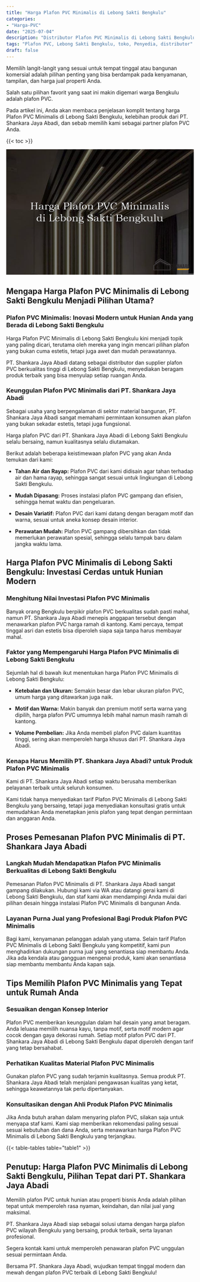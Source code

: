 ```yaml
---
title: "Harga Plafon PVC Minimalis di Lebong Sakti Bengkulu"
categories: 
- "Harga-PVC"
date: "2025-07-04"
description: "Distributor Plafon PVC Minimalis di Lebong Sakti Bengkulu untuk tempat tinggal, perkantoran, dan toko. Produk berkualitas, beragam motif, variasi warna modern, dengan layanan instalasi oleh teknisi ahli serta kepastian resmi!|Jasa penyediaan Plafon PVC Minimalis di Lebong Sakti Bengkulu untuk kebutuhan tempat tinggal, kantor, atau gerai, dengan panel berkualitas dan pemasangan oleh tim profesional serta garansi resmi.|Pilihan Plafon PVC Minimalis di Lebong Sakti Bengkulu yang andal untuk tempat tinggal, office, dan gerai, dengan produk berkualitas dan penempatan ditangani oleh tim berpengalaman serta garansi resmi.|Distribusi Plafon PVC Minimalis di Lebong Sakti Bengkulu bagi hunian, kantor, serta ritel, beserta panel unggulan dan pemasangan ditangani oleh tim profesional, disertai dengan kepastian resmi.}"
tags: "Plafon PVC, Lebong Sakti Bengkulu, toko, Penyedia, distributor"
draft: false
---
```


Memilih langit-langit yang sesuai untuk tempat tinggal atau bangunan komersial adalah pilihan penting yang bisa berdampak pada kenyamanan, tampilan, dan harga jual properti Anda.

Salah satu pilihan favorit yang saat ini makin digemari warga Bengkulu adalah plafon PVC.

Pada artikel ini, Anda akan membaca penjelasan komplit tentang harga Plafon PVC Minimalis di Lebong Sakti Bengkulu, kelebihan produk dari PT. Shankara Jaya Abadi, dan sebab memilih kami sebagai partner plafon PVC Anda.

{{< toc >}}

![Harga Plafon PVC Minimalis di Lebong Sakti Bengkulu](/images/Harga-PVC/Harga-Plafon-PVC-Minimalis-di-Lebong-Sakti-Bengkulu.png)


## Mengapa Harga Plafon PVC Minimalis di Lebong Sakti Bengkulu Menjadi Pilihan Utama?

### Plafon PVC Minimalis: Inovasi Modern untuk Hunian Anda yang Berada di Lebong Sakti Bengkulu

Harga Plafon PVC Minimalis di Lebong Sakti Bengkulu kini menjadi topik yang paling dicari, terutama oleh mereka yang ingin mencari pilihan plafon yang bukan cuma estetis, tetapi juga awet dan mudah perawatannya.

PT. Shankara Jaya Abadi datang sebagai distributor dan supplier plafon PVC berkualitas tinggi di Lebong Sakti Bengkulu, menyediakan beragam produk terbaik yang bisa menyulap setiap ruangan Anda.

### Keunggulan Plafon PVC Minimalis dari PT. Shankara Jaya Abadi

Sebagai usaha yang berpengalaman di sektor material bangunan, PT. Shankara Jaya Abadi sangat memahami permintaan konsumen akan plafon yang bukan sekadar estetis, tetapi juga fungsional.

Harga plafon PVC dari PT. Shankara Jaya Abadi di Lebong Sakti Bengkulu selalu bersaing, namun kualitasnya selalu diutamakan.

Berikut adalah beberapa keistimewaan plafon PVC yang akan Anda temukan dari kami:

- **Tahan Air dan Rayap:** Plafon PVC dari kami didisain agar tahan terhadap air dan hama rayap, sehingga sangat sesuai untuk lingkungan di Lebong Sakti Bengkulu.

- **Mudah Dipasang:** Proses instalasi plafon PVC gampang dan efisien, sehingga hemat waktu dan pengeluaran.

- **Desain Variatif:** Plafon PVC dari kami datang dengan beragam motif dan warna, sesuai untuk aneka konsep desain interior.

- **Perawatan Mudah:** Plafon PVC gampang dibersihkan dan tidak memerlukan perawatan spesial, sehingga selalu tampak baru dalam jangka waktu lama.

## Harga Plafon PVC Minimalis di Lebong Sakti Bengkulu: Investasi Cerdas untuk Hunian Modern

### Menghitung Nilai Investasi Plafon PVC Minimalis

Banyak orang Bengkulu berpikir plafon PVC berkualitas sudah pasti mahal, namun PT. Shankara Jaya Abadi menepis anggapan tersebut dengan menawarkan plafon PVC harga ramah di kantong. Kami percaya, tempat tinggal asri dan estetis bisa diperoleh siapa saja tanpa harus membayar mahal.

### Faktor yang Mempengaruhi Harga Plafon PVC Minimalis di Lebong Sakti Bengkulu

Sejumlah hal di bawah ikut menentukan harga Plafon PVC Minimalis di Lebong Sakti Bengkulu:

- **Ketebalan dan Ukuran:** Semakin besar dan lebar ukuran plafon PVC, umum harga yang ditawarkan juga naik.

- **Motif dan Warna:** Makin banyak dan premium motif serta warna yang dipilih, harga plafon PVC umumnya lebih mahal namun masih ramah di kantong.

- **Volume Pembelian:** Jika Anda membeli plafon PVC dalam kuantitas tinggi, sering akan memperoleh harga khusus dari PT. Shankara Jaya Abadi.

### Kenapa Harus Memilih PT. Shankara Jaya Abadi? untuk Produk Plafon PVC Minimalis

Kami di PT. Shankara Jaya Abadi setiap waktu berusaha memberikan pelayanan terbaik untuk seluruh konsumen.

Kami tidak hanya menyediakan tarif Plafon PVC Minimalis di Lebong Sakti Bengkulu yang bersaing, tetapi juga menyediakan konsultasi gratis untuk memudahkan Anda menetapkan jenis plafon yang tepat dengan permintaan dan anggaran Anda.

## Proses Pemesanan Plafon PVC Minimalis di PT. Shankara Jaya Abadi

### Langkah Mudah Mendapatkan Plafon PVC Minimalis Berkualitas di Lebong Sakti Bengkulu

Pemesanan Plafon PVC Minimalis di PT. Shankara Jaya Abadi sangat gampang dilakukan. Hubungi kami via WA atau datangi gerai kami di Lebong Sakti Bengkulu, dan staf kami akan mendampingi Anda mulai dari pilihan desain hingga instalasi Plafon PVC Minimalis di bangunan Anda.

### Layanan Purna Jual yang Profesional Bagi Produk Plafon PVC Minimalis

Bagi kami, kenyamanan pelanggan adalah yang utama. Selain tarif Plafon PVC Minimalis di Lebong Sakti Bengkulu yang kompetitif, kami pun menghadirkan dukungan purna jual yang senantiasa siap membantu Anda. Jika ada kendala atau gangguan mengenai produk, kami akan senantiasa siap membantu membantu Anda kapan saja.

## Tips Memilih Plafon PVC Minimalis yang Tepat untuk Rumah Anda

### Sesuaikan dengan Konsep Interior

Plafon PVC memberikan keunggulan dalam hal desain yang amat beragam. Anda leluasa memilih nuansa kayu, tanpa motif, serta motif modern agar cocok dengan gaya dekorasi rumah. Setiap motif plafon PVC dari PT. Shankara Jaya Abadi di Lebong Sakti Bengkulu dapat diperoleh dengan tarif yang tetap bersahabat.

### Perhatikan Kualitas Material Plafon PVC Minimalis

Gunakan plafon PVC yang sudah terjamin kualitasnya. Semua produk PT. Shankara Jaya Abadi telah menjalani pengawasan kualitas yang ketat, sehingga keawetannya tak perlu dipertanyakan.

### Konsultasikan dengan Ahli Produk Plafon PVC Minimalis

Jika Anda butuh arahan dalam menyaring plafon PVC, silakan saja untuk menyapa staf kami. Kami siap memberikan rekomendasi paling sesuai sesuai kebutuhan dan dana Anda, serta menawarkan harga Plafon PVC Minimalis di Lebong Sakti Bengkulu yang terjangkau.

{{< table-tables table="table1" >}}

## Penutup: Harga Plafon PVC Minimalis di Lebong Sakti Bengkulu, Pilihan Tepat dari PT. Shankara Jaya Abadi

Memilih plafon PVC untuk hunian atau properti bisnis Anda adalah pilihan tepat untuk memperoleh rasa nyaman, keindahan, dan nilai jual yang maksimal.

PT. Shankara Jaya Abadi siap sebagai solusi utama dengan harga plafon PVC wilayah Bengkulu yang bersaing, produk terbaik, serta layanan profesional.

Segera kontak kami untuk memperoleh penawaran plafon PVC unggulan sesuai permintaan Anda.

Bersama PT. Shankara Jaya Abadi, wujudkan tempat tinggal modern dan mewah dengan plafon PVC terbaik di Lebong Sakti Bengkulu!